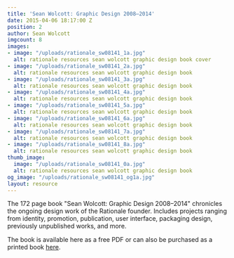 ```yaml
---
title: 'Sean Wolcott: Graphic Design 2008–2014'
date: 2015-04-06 18:17:00 Z
position: 2
author: Sean Wolcott
imgcount: 8
images:
- image: "/uploads/rationale_sw08141_1a.jpg"
  alt: rationale resources sean wolcott graphic design book cover
- image: "/uploads/rationale_sw08141_2a.jpg"
  alt: rationale resources sean wolcott graphic design book
- image: "/uploads/rationale_sw08141_3a.jpg"
  alt: rationale resources sean wolcott graphic design book
- image: "/uploads/rationale_sw08141_4a.jpg"
  alt: rationale resources sean wolcott graphic design book
- image: "/uploads/rationale_sw08141_5a.jpg"
  alt: rationale resources sean wolcott graphic design book
- image: "/uploads/rationale_sw08141_6a.jpg"
  alt: rationale resources sean wolcott graphic design book
- image: "/uploads/rationale_sw08141_7a.jpg"
  alt: rationale resources sean wolcott graphic design book
- image: "/uploads/rationale_sw08141_8a.jpg"
  alt: rationale resources sean wolcott graphic design book
thumb_image:
  image: "/uploads/rationale_sw08141_0a.jpg"
  alt: rationale resources sean wolcott graphic design book
og_image: "/uploads/rationale_sw08141_og1a.jpg"
layout: resource
---
```


The 172 page book "Sean Wolcott: Graphic Design 2008–2014" chronicles the ongoing design work of the Rationale founder. Includes projects ranging from identity, promotion, publication, user interface, packaging design, previously unpublished works, and more.

The book is available here as a free PDF or can also be purchased as a printed book [here](http://rationale-design.com/store/sean-wolcott-graphic-design-20082014/).

